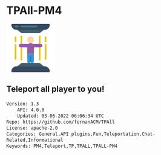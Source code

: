 # TPAll-PM4
<img src="https://raw.githubusercontent.com/fernanACM/TPAll/ed42d500bc443163272d05b3725b14e515959d36/TPAll/icon.png" width="128" height="128" />

## Teleport all player to you!
```properties
Version: 1.3
    API: 4.0.0
    Updated: 03-06-2022 06:06:34 UTC
Repo: https://github.com/fernanACM/TPAll
License: apache-2.0
Categories: General,API plugins,Fun,Teleportation,Chat-Related,Informational
Keywords: PM4,Teleport,TP,TPALL,TPALL-PM4
```